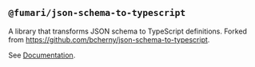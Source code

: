## `@fumari/json-schema-to-typescript`

A library that transforms JSON schema to TypeScript definitions.
Forked from https://github.com/bcherny/json-schema-to-typescript.

See [Documentation](https://json-schema-to-typescript.vercel.app).
